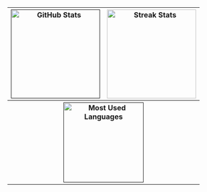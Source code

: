 <table >
  <tr>
    <th>
      <a href=""> 
        <img align="center" src="https://github-readme-stats.vercel.app/api/?username=Endorf&theme=merko" alt="GitHub Stats" height="200"/>  
      </a>
    </th>
    <th>
      <img align="center" src="https://github-readme-streak-stats.herokuapp.com/?user=Endorf&theme=merko" alt="Streak Stats" height="200" />  
    </th>
  </tr>
  <tr >
    <th colspan="2">
      <center>      
        <a href="">
          <img align="center" src="https://github-readme-stats.vercel.app/api/top-langs/?username=Endorf&theme=merko&layout=compact&hide=CMake,C%2B%2B" alt="Most Used Languages" height="180" />  
        </a>
      </center>
    </th>
  </tr>
</table>

